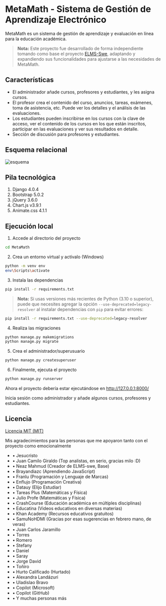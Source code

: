 # MetaMath - Sistema de Gestión de Aprendizaje Electrónico

MetaMath es un sistema de gestión de aprendizaje y evaluación en línea para la educación académica.

> **Nota:** Este proyecto fue desarrollado de forma independiente tomando como base el proyecto [ELMS-Swe](https://github.com/nz-m/eLMS-SWE), adaptando y expandiendo sus funcionalidades para ajustarse a las necesidades de MetaMath.

## Características

- El administrador añade cursos, profesores y estudiantes, y les asigna cursos.
- El profesor crea el contenido del curso, anuncios, tareas, exámenes, toma de asistencia, etc. Puede ver los detalles y el análisis de las evaluaciones.
- Los estudiantes pueden inscribirse en los cursos con la clave de acceso, ver el contenido de los cursos en los que están inscritos, participar en las evaluaciones y ver sus resultados en detalle.
- Sección de discusión para profesores y estudiantes.

## Esquema relacional

![esquema]("C:\Users\imthe\Downloads\esquema0102.png")

## Pila tecnológica

1. Django 4.0.4
2. Bootstrap 5.0.2
3. jQuery 3.6.0
4. Chart.js v3.9.1
5. Animate.css 4.1.1

## Ejecución local

1. Accede al directorio del proyecto

```bash
cd MetaMath
```

2. Crea un entorno virtual y actívalo (Windows)

```bash
python -m venv env
env\Scripts\activate
```

3. Instala las dependencias

```bash
pip install -r requirements.txt
```

> **Nota:** Si usas versiones más recientes de Python (3.10 o superior), puede que necesites agregar la opción `--use-deprecated=legacy-resolver` al instalar dependencias con `pip` para evitar errores:

```bash
pip install -r requirements.txt --use-deprecated=legacy-resolver
```

4. Realiza las migraciones

```bash
python manage.py makemigrations
python manage.py migrate
```

5. Crea el administrador/superusuario

```bash
python manage.py createsuperuser
```

6. Finalmente, ejecuta el proyecto

```bash
python manage.py runserver
```

Ahora el proyecto debería estar ejecutándose en http://127.0.0.1:8000/

Inicia sesión como administrador y añade algunos cursos, profesores y estudiantes.

## Licencia

[Licencia MIT (MIT)](https://github.com/nz-m/eLMS-SWE/blob/main/LICENCE)


Mis agradecimientos para las personas que me apoyaron tanto con el proyecto como emocionalmente <i class="bi bi-chevron-down"></i>
                </a>
            </strong>
            <div class="collapse mt-2" id="agradecimientosCollapse">
                <ul class="list-unstyled mb-0">
                    <li>• Jesucristo</li>
                    <li>• Juan Camilo Giraldo (Top analistas, en serio, gracias milo :D)</li>
                    <li>• Neaz Mahmud (Creador de ELMS-swe, Base)</li>
                    <li>• Brayandiazc (Aprendiendo JavaScript)</li>
                    <li>• Franlu (Programación y Lenguaje de Marcas)</li>
                    <li>• Enflujo (Programación Creativa)</li>
                    <li>• Datauy (Elijo Estudiar)</li>
                    <li>• Tareas Plus (Matemáticas y Física)</li>
                    <li>• Julio Profe (Matemáticas y Física)</li>
                    <li>• CrashCourse (Educación académica en múltiples disciplinas)</li>
                    <li>• Educatina (Videos educativos en diversas materias)</li>
                    <li>• Khan Academy (Recursos educativos gratuitos)</li>
                    <li>• SamuNoHDMI  (Gracias por esas sugerencias en febrero mano, de veras)</li>
                    <li>• Juan Carlos Jaramillo</li>
                    <li>• Torres</li>
                    <li>• Romero</li>
                    <li>• Stefany</li>
                    <li>• Daniel</li>
                    <li>• Saray</li>
                    <li>• Jorge David</li>
                    <li>• Toñiro</li>
                    <li>• Hurto Calificado (Hurtado)</li>
                    <li>• Alexandra Landázuri</li>
                    <li>• Uladislao Bravo</li>
                    <li>• Copilot (Microsoft)</li>
                    <li>• Copilot (GitHub)</li>
                    <li>• Y muchas personas más</li>
                </ul>
            </div>
